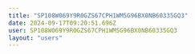 ```yaml
---
title: "SP108W069Y9R0GZS67CPH1WM5G96BX0NB60335GQ3"
date: 2024-09-17T09:20:51.696Z
user: SP108W069Y9R0GZS67CPH1WM5G96BX0NB60335GQ3
layout: "users"
---
```

    